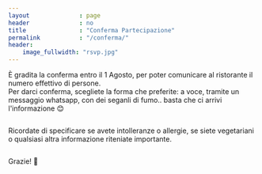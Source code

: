 ```yaml
---
layout              : page
header              : no
title               : "Conferma Partecipazione"
permalink           : "/conferma/"
header:
    image_fullwidth: "rsvp.jpg"
---
```




È gradita la conferma entro il 1 Agosto, per poter comunicare al ristorante il numero effettivo di persone. <br>
Per darci conferma, scegliete la forma che preferite: a voce, tramite un messaggio whatsapp, con dei seganli di fumo.. basta che ci arrivi l'informazione 😊

<img src="{{ site.urlimg }}piccione.jpg" alt="">

Ricordate di specificare se avete intolleranze o allergie, se siete vegetariani o qualsiasi altra informazione riteniate importante. 

<img src="{{ site.urlimg }}cane.jpg" alt="">

Grazie! 🌻